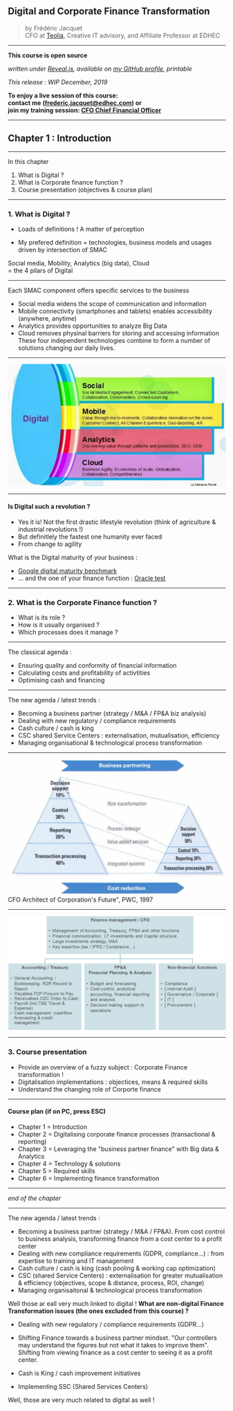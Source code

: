 ## Digital and Corporate Finance Transformation  


> by Frédéric Jacquet<br />
> CFO at [Teolia](https://www.teolia.fr/), Creative IT advisory, and Affiliate Professor at EDHEC    



---

**This course is open source**

*written under [Reveal.js](https://revealjs.com/#/), available on [my GitHub profile](https://github.com/fredericjacquet2), printable*

*This release : WIP December, 2019*

**To enjoy a live session of this course:      
contact me (frederic.jacquet@edhec.com) or      
join my training session: [CFO Chief Financial Officer](http://www.lesechos-formation.fr/catalogue/formations-metiers/finance-gestion/cfo-chief-financial-officer.html#programme)**

---

## Chapter 1 : Introduction

----

In this chapter

1. What is Digital ?
2. What is Corporate finance function ?
3. Course presentation (objectives & course plan)

----

### 1. What is Digital ?

- Loads of definitions ! A matter of perception   

- My prefered definition = technologies, business models and usages driven by intersection of SMAC   

Social media, Mobility, Analytics (big data), Cloud    
= the 4 pilars of Digital

----

Each SMAC component offers specific services to the business  
- Social media widens the scope of communication and information 
- Mobile connectivity (smartphones and tablets) enables accessibility (anywhere, anytime)
- Analytics provides opportunities to analyze Big Data  
- Cloud removes physinal barriers for storing and accessing information  
These four independent technologies combine to form a number of solutions changing our daily lives. 

----

<img src="images/smac.png" style="background:none; border:none; box-shadow:none;"/>

----

#### Is Digital such a revolution ? 

- Yes it is! Not the first drastic lifestyle revolution (think of agriculture & industrial revolutions !)  
- But definitlely the fastest one humanity ever faced   
- From change to agility    

What is the Digital maturity of your business :       
- [Google digital maturity benchmark](https://digitalmaturitybenchmark.withgoogle.com/en/advertisers/)    
- ... and the one of your finance function : [Oracle test](https://valuenavigator.oracle.com/resources/VNAssessment/index.html?root=assmntQns&assmnt=AT00000001)      

----

### 2. What is the Corporate Finance function ?

- What is its role ?
- How is it usually organised ?
- Which processes does it manage ?

----

The classical agenda : 
- Ensuring quality and conformity of financial information
- Calculating costs and profitability of activtities
- Optimising cash and financing

----

The new agenda / latest trends :

- Becoming a business partner (strategy / M&A / FP&A biz analysis)   
- Dealing with new regulatory / compliance requirements
- Cash culture / cash is king
- CSC shared Service Centers : externalisation, mutualisation, efficiency
- Managing organisational & technological process transformation    

----

<img src="images/pwc TF.png" style="background:none; border:none; box-shadow:none;"/>      
CFO Architect of Corporation's Future", PWC, 1997

----

<img src="images/cforga.png" style="background:none; border:none; box-shadow:none;"/>

----

### 3. Course presentation
- Provide an overview of a fuzzy subject : Corporate Finance transformation !   
- Digitalisation implementations : objectices, means & required skills
- Understand the changing role of Corporte finance

----

#### Course plan (if on PC, press ESC)  
- Chapter 1 = Introduction
- Chapter 2 = Digitalising corporate finance processes (transactional & reporting)
- Chapter 3 = Leveraging the "business partner finance" with Big data & Analytics
- Chapter 4 = Technology & solutions
- Chapter 5 = Required skills 
- Chapter 6 = Implementing finance transformation

----

*end of the chapter*

----

The new agenda / latest trends :

- Becoming a business partner (strategy / M&A / FP&A). From cost control to business analysis, transforming finance from a cost center to a profit center   
- Dealing with new compliance requirements (GDPR, compliance...) : from expertise to training and IT management
- Cash culture / cash is king (cash pooling & working cap optimization)
- CSC (shared Service Centers) : externalisation for greater mutualisation & efficiency (objectives, scope & distance, process, ROI, change)
- Managing organisaitonal & technological process transformation     

Well those ar eall very much linked to digital !
**What are non-digital Finance Transformation issues (the ones excluded from this course) ?** 

- Dealing with new regulatory / compliance requirements (GDPR...)

- Shifting Finance towards a business partner mindset. "Our controllers may understand the figures but not what it takes to improve them". Shifting from viewing finance as a cost center to seeing it as a profit center.      

- Cash is King / cash improvement initiatives

- Implementing SSC (Shared Services Centers)    

Well, those are very much related to digital as well !   

